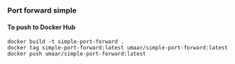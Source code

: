 
### Port forward simple

#### To push to Docker Hub

```
docker build -t simple-port-forward .
docker tag simple-port-forward:latest umaar/simple-port-forward:latest
docker push umaar/simple-port-forward:latest
```
